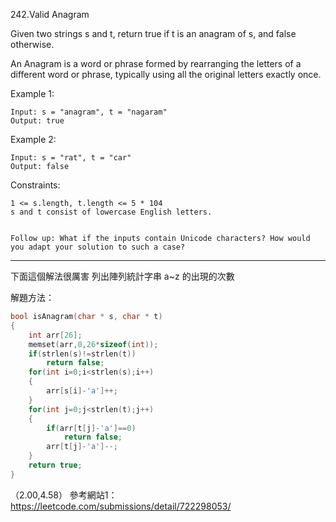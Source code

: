 
242.Valid Anagram

Given two strings s and t, return true if t is an anagram of s, and false otherwise.

An Anagram is a word or phrase formed by rearranging the letters of a different word or phrase, typically using all the original letters exactly once.

 

Example 1:
``` 
Input: s = "anagram", t = "nagaram"
Output: true
``` 
Example 2:
``` 
Input: s = "rat", t = "car"
Output: false
``` 

Constraints:
``` 
1 <= s.length, t.length <= 5 * 104
s and t consist of lowercase English letters.
 

Follow up: What if the inputs contain Unicode characters? How would you adapt your solution to such a case?
``` 


__________________________________________________________

下面這個解法很厲害 列出陣列統計字串 a~z 的出現的次數

解題方法：
```c
bool isAnagram(char * s, char * t)
{
    int arr[26];
    memset(arr,0,26*sizeof(int));
    if(strlen(s)!=strlen(t))
        return false;
    for(int i=0;i<strlen(s);i++)
    {
        arr[s[i]-'a']++;
    }
    for(int j=0;j<strlen(t);j++)
    {
        if(arr[t[j]-'a']==0)
            return false;
        arr[t[j]-'a']--;
    }
    return true;
}
```
（2.00,4.58） 
參考網站1：https://leetcode.com/submissions/detail/722298053/



